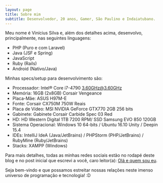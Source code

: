 ```yaml
---
layout: page
title: Sobre mim
subtitle: Desenvolvedor, 20 anos, Gamer, São Paulino e Indaiatubano.
---
```


Meu nome é Vinícius Silva e, além dos detalhes acima, desenvolvo, principalmente, nas seguintes linguagens:

- PHP (Puro e com Laravel)
- Java (JSF e Spring)
- JavaScript
- Ruby (Rails)
- Android (Nativo/Java)

Minhas specs/setup para desenvolvimento são:

- Processador: Intel&reg; Core i7-4790 3.60GHz@3.60GHz
- Memória: 16GB (2x8GB) Corsair Vengeance
- Placa-Mãe: ASUS H97M-E
- Fonte: Corsair CX750M 750W Reais
- Placa de Vídeo: MSI NVIDIA GeForce GTX770 2GB 256 bits
- Gabinete: Gabinete Corsair Carbide Spec 03 Red
- HD: HD Western Digital 1TB 7200 RPM/ SSD Samsung EVO 850 120GB
- Sistema Operacional: Windows 10 64-bits / Ubuntu 16.10 Unity / Deepin 15.4
- IDEs: IntelliJ IdeA (Java/JetBrains) / PHPStorm (PHP/JetBrains) / RubyMine (Ruby/JetBrains)
- Stacks: XAMPP (Windows)

Para mais detalhes, todas as minhas redes sociais estão no rodapé deste blog e no post inicial que escrevi a você, caro leitor(a): <a href="/2017/04/23-ola-e-quem-sou-eu/">Olá e quem sou eu</a>.

Seja bem-vindo e que possamos estreitar nossas relações neste imenso universo de programação e tecnologia! :D